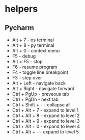 # helpers

## Pycharm
- Alt + 7 - os terminal
- Alt + 8 - py terminal
- Alt + 0 - context menu
- F5 - debug
- Alt + F5 - stop
- F6 - resume program
- F4 - toggle line breakpoint
- F3 - step over
- Alt + Left - navigate back
- Alt + Right - navigate forward
- Ctrl + PgUp - preveous tab
- Ctrl + PgDn - next tab
- Ctrl + Shift + - - collapse all
- Ctrl + Alt + 7 - expand to level 1
- Ctrl + Alt + 8 - expand to level 2
- Ctrl + Alt + 9 - expand to level 3
- Ctrl + Alt + 0 - expand to level 4
- Ctrl + Alt + - - expand to level 5
